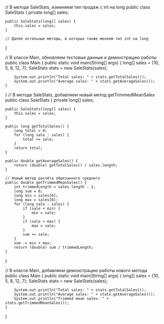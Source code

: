 // В методе SaleStats, изменяем тип продаж с int на long
public class SaleStats {
    private long[] sales;

    public SaleStats(long[] sales) {
        this.sales = sales;
    }

    // Далее остальные методы, в которых также меняем тип int на long
}

// В классе Main, обновляем тестовые данные и демонстрацию работы
public class Main {
    public static void main(String[] args) {
        long[] sales = {10, 5, 8, 12, 7};
        SaleStats stats = new SaleStats(sales);

        System.out.println("Total sales: " + stats.getTotalSales());
        System.out.println("Average sales: " + stats.getAverageSales());
    }
}
// В методе SaleStats, добавляем новый метод getTrimmedMeanSales
public class SaleStats {
    private long[] sales;

    public SaleStats(long[] sales) {
        this.sales = sales;
    }

    public long getTotalSales() {
        long total = 0;
        for (long sale : sales) {
            total += sale;
        }
        return total;
    }

    public double getAverageSales() {
        return (double) getTotalSales() / sales.length;
    }

    // Новый метод расчёта обрезанного среднего
    public double getTrimmedMeanSales() {
        int trimmedLength = sales.length - 2;
        long sum = 0;
        long min = sales[0];
        long max = sales[0];
        for (long sale : sales) {
            if (sale < min) {
                min = sale;
            }
            if (sale > max) {
                max = sale;
            }
            sum += sale;
        }
        sum -= min + max;
        return (double) sum / trimmedLength;
    }
}

// В классе Main, добавляем демонстрацию работы нового метода
public class Main {
    public static void main(String[] args) {
        long[] sales = {10, 5, 8, 12, 7};
        SaleStats stats = new SaleStats(sales);

        System.out.println("Total sales: " + stats.getTotalSales());
        System.out.println("Average sales: " + stats.getAverageSales());
        System.out.println("Trimmed mean sales: " + stats.getTrimmedMeanSales());
    }
}
